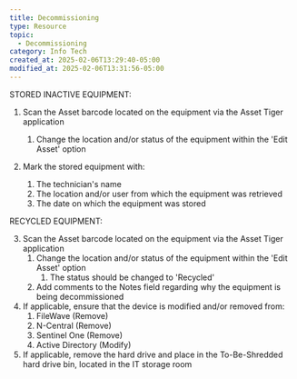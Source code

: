 ```yaml
---
title: Decommissioning
type: Resource
topic:
  - Decommissioning
category: Info Tech
created_at: 2025-02-06T13:29:40-05:00
modified_at: 2025-02-06T13:31:56-05:00
---
```

STORED INACTIVE EQUIPMENT:

1.  Scan the Asset barcode located on the equipment via the Asset Tiger application
	1. Change the location and/or status of the equipment within the 'Edit Asset' option

2.  Mark the stored equipment with:
	1. The technician's name
	2. The location and/or user from which the equipment was retrieved
	3. The date on which the equipment was stored

RECYCLED EQUIPMENT:

3.  Scan the Asset barcode located on the equipment via the Asset Tiger application
	1. Change the location and/or status of the equipment within the 'Edit Asset' option
		1. The status should be changed to 'Recycled'
	2. Add comments to the Notes field regarding why the equipment is being decommissioned
4.  If applicable, ensure that the device is modified and/or removed from:
	1. FileWave (Remove)
	2. N-Central (Remove)
	3. Sentinel One (Remove)
	4. Active Directory (Modify)
5. If applicable, remove the hard drive and place in the To-Be-Shredded hard drive bin, located in the IT storage room